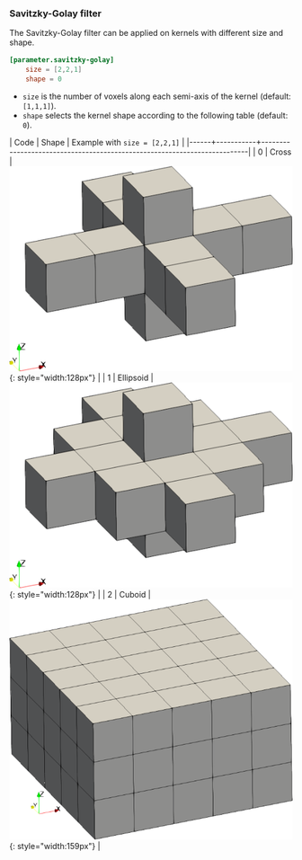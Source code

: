 ### Savitzky-Golay filter

The Savitzky-Golay filter can be applied on kernels with different size and shape.

```toml
[parameter.savitzky-golay]
    size = [2,2,1]
    shape = 0
```

- ```size``` is the number of voxels along each semi-axis of the kernel (default: ```[1,1,1]```).
- ```shape``` selects the kernel shape according to the following table (default: ```0```).

| Code | Shape     | Example with ```size = [2,2,1]```                                        |
|------+-----------+--------------------------------------------------------------------------|
| 0    | Cross     | ![](/assets/images/savitzky-golay-cross.png){: style="width:128px"}      |
| 1    | Ellipsoid | ![](/assets/images/savitzky-golay-ellipsoid.png){: style="width:128px"}  |
| 2    | Cuboid    | ![](/assets/images/savitzky-golay-cuboid.png){: style="width:159px"}     |
